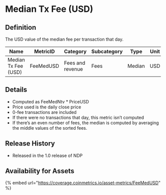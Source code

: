 # Median Tx Fee (USD)

## Definition

The USD value of the median fee per transaction that day.

| Name                | MetricID  | Category         | Subcategory | Type   | Unit | Interval |
| ------------------- | --------- | ---------------- | ----------- | ------ | ---- | -------- |
| Median Tx Fee (USD) | FeeMedUSD | Fees and revenue | Fees        | Median | USD  | 1 day    |

## Details

* Computed as FeeMedNtv \* PriceUSD
* Price used is the daily close price
* 0-fee transactions are included
* If there were no transactions that day, this metric isn’t computed
* If there’s an even number of fees, the median is computed by averaging the middle values of the sorted fees.

## Release History

* Released in the 1.0 release of NDP

## Availability for Assets

{% embed url="https://coverage.coinmetrics.io/asset-metrics/FeeMedUSD" %}

